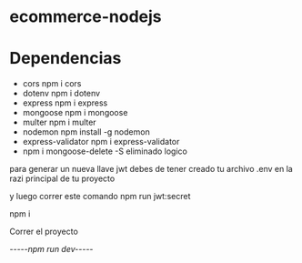 # ecommerce-nodejs
 
# Dependencias

* cors npm i cors
* dotenv npm i dotenv
* express npm i express
* mongoose npm i mongoose
* multer npm i multer
* nodemon npm install -g nodemon
* express-validator npm i express-validator
* npm i mongoose-delete  -S eliminado logico


para generar un nueva llave jwt debes de tener creado tu archivo .env en la razi principal de tu proyecto

y luego correr este comando
npm run jwt:secret




npm i 


Correr el proyecto

*-----npm run dev-----*
